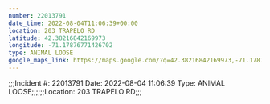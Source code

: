 ```yaml
---
number: 22013791
date_time: 2022-08-04T11:06:39+00:00
location: 203 TRAPELO RD
latitude: 42.38216842169973
longitude: -71.17876771426702
type: ANIMAL LOOSE
google_maps_link: https://maps.google.com/?q=42.38216842169973,-71.17876771426702
---
```


;;;Incident #: 22013791  Date: 2022-08-04 11:06:39   Type: ANIMAL LOOSE;;;;;;Location: 203 TRAPELO RD;;;
